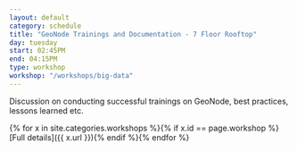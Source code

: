 ```yaml
---
layout: default
category: schedule
title: "GeoNode Trainings and Documentation - 7 Floor Rooftop"
day: tuesday
start: 02:45PM
end: 04:15PM
type: workshop
workshop: "/workshops/big-data"
---
```


Discussion on conducting successful trainings on GeoNode, best practices, lessons learned etc.

{% for x in site.categories.workshops %}{% if x.id == page.workshop %}[Full details]({{ x.url }}){% endif %}{% endfor %}
